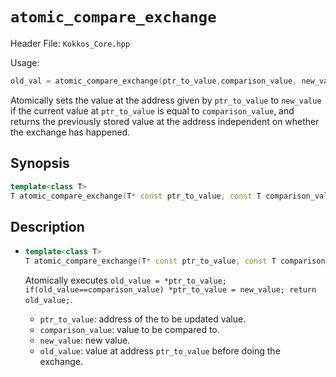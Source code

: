 # `atomic_compare_exchange`

Header File: `Kokkos_Core.hpp`

Usage:
```c++
old_val = atomic_compare_exchange(ptr_to_value,comparison_value, new_value);
```

Atomically sets the value at the address given by `ptr_to_value` to `new_value` if the current value at `ptr_to_value`
is equal to `comparison_value`, and returns the previously stored value at the address independent on whether 
the exchange has happened.

## Synopsis

```c++
template<class T>
T atomic_compare_exchange(T* const ptr_to_value, const T comparison_value, const T new_value);
```

## Description

* ```c++
  template<class T>
  T atomic_compare_exchange(T* const ptr_to_value, const T comparison_value, const T new_value);
  ```

  Atomically executes `old_value = *ptr_to_value; if(old_value==comparison_value) *ptr_to_value = new_value; return old_value;`. 
  * `ptr_to_value`: address of the to be updated value.
  * `comparison_value`: value to be compared to. 
  * `new_value`: new value.
  * `old_value`: value at address `ptr_to_value` before doing the exchange.
